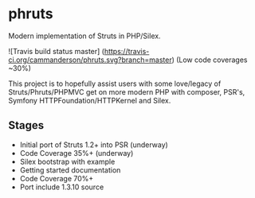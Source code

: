 phruts
======
Modern implementation of Struts in PHP/Silex.

![Travis build status master]
(https://travis-ci.org/cammanderson/phruts.svg?branch=master)
(Low code coverages ~30%)

This project is to hopefully assist users with some love/legacy of Struts/Phruts/PHPMVC get on more modern PHP with
composer, PSR's, Symfony HTTPFoundation/HTTPKernel and Silex.

Stages
------
 * Initial port of Struts 1.2+ into PSR (underway)
 * Code Coverage 35%+ (underway)
 * Silex bootstrap with example
 * Getting started documentation
 * Code Coverage 70%+
 * Port include 1.3.10 source